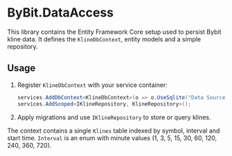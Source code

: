 # ByBit.DataAccess

This library contains the Entity Framework Core setup used to persist Bybit kline data.
It defines the `KlineDbContext`, entity models and a simple repository.

## Usage
1. Register `KlineDbContext` with your service container:
   ```csharp
   services.AddDbContext<KlineDbContext>(o => o.UseSqlite("Data Source=klines.db"));
   services.AddScoped<IKlineRepository, KlineRepository>();
   ```
2. Apply migrations and use `IKlineRepository` to store or query klines.

The context contains a single `Klines` table indexed by symbol, interval and start time. `Interval` is an enum with minute values (1, 3, 5, 15, 30, 60, 120, 240, 360, 720).
